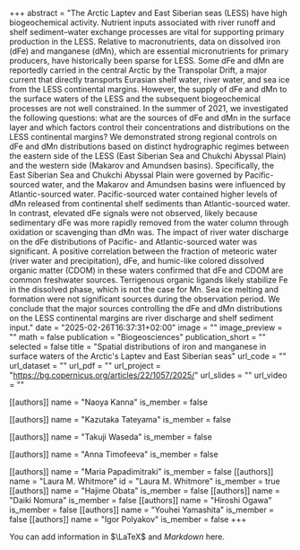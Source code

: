 +++
abstract = "The Arctic Laptev and East Siberian seas (LESS) have high biogeochemical activity. Nutrient inputs associated with river runoff and shelf sediment–water exchange processes are vital for supporting primary production in the LESS. Relative to macronutrients, data on dissolved iron (dFe) and manganese (dMn), which are essential micronutrients for primary producers, have historically been sparse for LESS. Some dFe and dMn are reportedly carried in the central Arctic by the Transpolar Drift, a major current that directly transports Eurasian shelf water, river water, and sea ice from the LESS continental margins. However, the supply of dFe and dMn to the surface waters of the LESS and the subsequent biogeochemical processes are not well constrained. In the summer of 2021, we investigated the following questions: what are the sources of dFe and dMn in the surface layer and which factors control their concentrations and distributions on the LESS continental margins? We demonstrated strong regional controls on dFe and dMn distributions based on distinct hydrographic regimes between the eastern side of the LESS (East Siberian Sea and Chukchi Abyssal Plain) and the western side (Makarov and Amundsen basins). Specifically, the East Siberian Sea and Chukchi Abyssal Plain were governed by Pacific-sourced water, and the Makarov and Amundsen basins were influenced by Atlantic-sourced water. Pacific-sourced water contained higher levels of dMn released from continental shelf sediments than Atlantic-sourced water. In contrast, elevated dFe signals were not observed, likely because sedimentary dFe was more rapidly removed from the water column through oxidation or scavenging than dMn was. The impact of river water discharge on the dFe distributions of Pacific- and Atlantic-sourced water was significant. A positive correlation between the fraction of meteoric water (river water and precipitation), dFe, and humic-like colored dissolved organic matter (CDOM) in these waters confirmed that dFe and CDOM are common freshwater sources. Terrigenous organic ligands likely stabilize Fe in the dissolved phase, which is not the case for Mn. Sea ice melting and formation were not significant sources during the observation period. We conclude that the major sources controlling the dFe and dMn distributions on the LESS continental margins are river discharge and shelf sediment input."
date = "2025-02-26T16:37:31+02:00"
image = ""
image_preview = ""
math = false
publication = "Biogeosciences"
publication_short = ""
selected = false
title = "Spatial distributions of iron and manganese in surface waters of the Arctic's Laptev and East Siberian seas"
url_code = ""
url_dataset = ""
url_pdf = ""
url_project = "https://bg.copernicus.org/articles/22/1057/2025/"
url_slides = ""
url_video = ""


[[authors]]
    name = "Naoya Kanna"
    is_member = false

[[authors]]
    name = "Kazutaka Tateyama"
    is_member = false

[[authors]]
    name = "Takuji Waseda"
    is_member = false

[[authors]]
    name = "Anna Timofeeva"
    is_member = false

[[authors]]
    name = "Maria Papadimitraki"
    is_member = false
[[authors]]
    name = "Laura M. Whitmore"
    id = "Laura M. Whitmore"
    is_member = true
[[authors]]
    name = "Hajime Obata"
    is_member = false
[[authors]]
    name = "Daiki Nomura"
    is_member = false
[[authors]]
    name = "Hiroshi Ogawa"
    is_member = false
[[authors]]
    name = "Youhei Yamashita"
    is_member = false
[[authors]]
    name = "Igor Polyakov"
    is_member = false
+++


You can add information in $\LaTeX$ and *Markdown* here.
